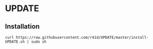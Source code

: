 # UPDATE

## Installation

```
curl https://raw.githubusercontent.com/r41d/UPDATE/master/install-UPDATE.sh | sudo sh
```

